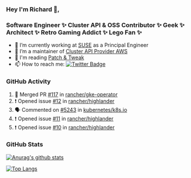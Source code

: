 ### Hey I'm Richard 👋, 

<h3 align="left">Software Engineer ✨ Cluster API & OSS Contributor ✨ Geek ✨ Architect ✨ Retro Gaming Addict ✨ Lego Fan ✨</h3>

- 🔭 I’m currently working at [SUSE](https://www.suse.com/) as a Principal Engineer
- 👯 I’m a maintainer of [Cluster API Provider AWS](https://github.com/kubernetes-sigs/cluster-api-provider-aws)
- 💬 I'm reading [Patch & Tweak](https://bjooks.com/products/patch-tweak-exploring-modular-synthesis)
- 📫 How to reach me: [![Twitter Badge](https://img.shields.io/badge/-@fruit_case-00acee?style=flat&logo=Twitter&logoColor=white)](https://twitter.com/intent/follow?screen_name=fruit_case "Follow on Twitter")

### GitHub Activity 

<!--START_SECTION:activity-->
1. 🎉 Merged PR [#117](https://github.com/rancher/gke-operator/pull/117) in [rancher/gke-operator](https://github.com/rancher/gke-operator)
2. ❗️ Opened issue [#12](https://github.com/rancher/highlander/issues/12) in [rancher/highlander](https://github.com/rancher/highlander)
3. 🗣 Commented on [#5243](https://github.com/kubernetes/k8s.io/issues/5243) in [kubernetes/k8s.io](https://github.com/kubernetes/k8s.io)
4. ❗️ Opened issue [#11](https://github.com/rancher/highlander/issues/11) in [rancher/highlander](https://github.com/rancher/highlander)
5. ❗️ Opened issue [#10](https://github.com/rancher/highlander/issues/10) in [rancher/highlander](https://github.com/rancher/highlander)
<!--END_SECTION:activity-->

### GitHub Stats

[![Anurag's github stats](https://github-readme-stats.vercel.app/api?username=richardcase&count_private=true&show_icons=true)](https://github.com/anuraghazra/github-readme-stats)

[![Top Langs](https://github-readme-stats.vercel.app/api/top-langs/?username=richardcase&hide=html&layout=compact)](https://github.com/anuraghazra/github-readme-stats)
